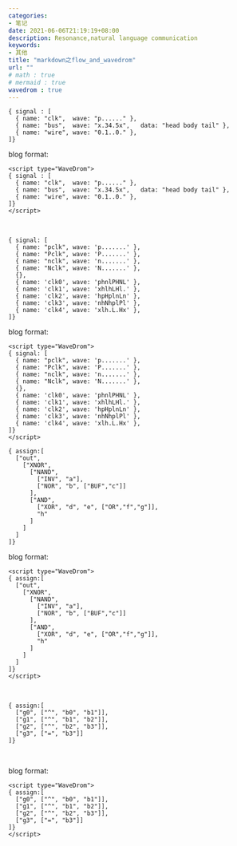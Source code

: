 ```yaml
---
categories:
- 笔记
date: 2021-06-06T21:19:19+08:00
description: Resonance,natural language communication
keywords:
- 其他
title: "markdown之flow_and_wavedrom"
url: ""
# math : true
# mermaid : true
wavedrom : true
---
```



<script type="WaveDrom">
{ signal : [
  { name: "clk",  wave: "p......" },
  { name: "bus",  wave: "x.34.5x",   data: "head body tail" },
  { name: "wire", wave: "0.1..0." },
]}
</script>

```WaveDrom
{ signal : [
  { name: "clk",  wave: "p......" },
  { name: "bus",  wave: "x.34.5x",   data: "head body tail" },
  { name: "wire", wave: "0.1..0." },
]}
```

blog format:
```
<script type="WaveDrom">
{ signal : [
  { name: "clk",  wave: "p......" },
  { name: "bus",  wave: "x.34.5x",   data: "head body tail" },
  { name: "wire", wave: "0.1..0." },
]}
</script>
```

</br>

<script type="WaveDrom">
{ signal: [
  { name: "pclk", wave: 'p.......' },
  { name: "Pclk", wave: 'P.......' },
  { name: "nclk", wave: 'n.......' },
  { name: "Nclk", wave: 'N.......' },
  {},
  { name: 'clk0', wave: 'phnlPHNL' },
  { name: 'clk1', wave: 'xhlhLHl.' },
  { name: 'clk2', wave: 'hpHplnLn' },
  { name: 'clk3', wave: 'nhNhplPl' },
  { name: 'clk4', wave: 'xlh.L.Hx' },
]}
</script>

```WaveDrom
{ signal: [
  { name: "pclk", wave: 'p.......' },
  { name: "Pclk", wave: 'P.......' },
  { name: "nclk", wave: 'n.......' },
  { name: "Nclk", wave: 'N.......' },
  {},
  { name: 'clk0', wave: 'phnlPHNL' },
  { name: 'clk1', wave: 'xhlhLHl.' },
  { name: 'clk2', wave: 'hpHplnLn' },
  { name: 'clk3', wave: 'nhNhplPl' },
  { name: 'clk4', wave: 'xlh.L.Hx' },
]}
```

blog format:
```
<script type="WaveDrom">
{ signal: [
  { name: "pclk", wave: 'p.......' },
  { name: "Pclk", wave: 'P.......' },
  { name: "nclk", wave: 'n.......' },
  { name: "Nclk", wave: 'N.......' },
  {},
  { name: 'clk0', wave: 'phnlPHNL' },
  { name: 'clk1', wave: 'xhlhLHl.' },
  { name: 'clk2', wave: 'hpHplnLn' },
  { name: 'clk3', wave: 'nhNhplPl' },
  { name: 'clk4', wave: 'xlh.L.Hx' },
]}
</script>
```

<script type="WaveDrom">
{ assign:[
  ["out",
    ["XNOR",
      ["NAND",
        ["INV", "a"],
        ["NOR", "b", ["BUF","c"]]
      ],
      ["AND",
        ["XOR", "d", "e", ["OR","f","g"]],
        "h"
      ]
    ]
  ]
]}
</script>

```WaveDrom
{ assign:[
  ["out",
    ["XNOR",
      ["NAND",
        ["INV", "a"],
        ["NOR", "b", ["BUF","c"]]
      ],
      ["AND",
        ["XOR", "d", "e", ["OR","f","g"]],
        "h"
      ]
    ]
  ]
]}
```


blog format:
```
<script type="WaveDrom">
{ assign:[
  ["out",
    ["XNOR",
      ["NAND",
        ["INV", "a"],
        ["NOR", "b", ["BUF","c"]]
      ],
      ["AND",
        ["XOR", "d", "e", ["OR","f","g"]],
        "h"
      ]
    ]
  ]
]}
</script>
```

</br>

<script type="WaveDrom">
{ assign:[
  ["g0", ["^", "b0", "b1"]],
  ["g1", ["^", "b1", "b2"]],
  ["g2", ["^", "b2", "b3"]],
  ["g3", ["=", "b3"]]
]}
</script>

```WaveDrom
{ assign:[
  ["g0", ["^", "b0", "b1"]],
  ["g1", ["^", "b1", "b2"]],
  ["g2", ["^", "b2", "b3"]],
  ["g3", ["=", "b3"]]
]}
```
</br>


blog format:
```
<script type="WaveDrom">
{ assign:[
  ["g0", ["^", "b0", "b1"]],
  ["g1", ["^", "b1", "b2"]],
  ["g2", ["^", "b2", "b3"]],
  ["g3", ["=", "b3"]]
]}
</script>
```